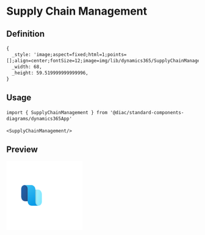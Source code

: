 # Supply Chain Management

## Definition

```
{
  _style: 'image;aspect=fixed;html=1;points=[];align=center;fontSize=12;image=img/lib/dynamics365/SupplyChainManagement.svg;strokeColor=none;',
  _width: 68,
  _height: 59.519999999999996,
}
```

## Usage

```
import { SupplyChainManagement } from '@diac/standard-components-diagrams/dynamics365App'

<SupplyChainManagement/>
```

## Preview

<img src="./supply-chain-management.png" width="200"/>
